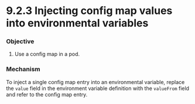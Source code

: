 # 9.2.3 Injecting config map values into environmental variables

### Objective

1. Use a config map in a pod.

### Mechanism

To inject a single config map entry into an environmental variable, replace the `value` field in the environment variable definition with the `valueFrom` field and refer to the config map entry.